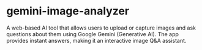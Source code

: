 # gemini-image-analyzer
A web-based AI tool that allows users to upload or capture images and ask questions about them using Google Gemini (Generative AI). The app provides instant answers, making it an interactive image Q&amp;A assistant.
